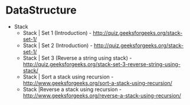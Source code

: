 # DataStructure

* Stack
    * Stack | Set 1 (Introduction) - http://quiz.geeksforgeeks.org/stack-set-1/
    * Stack | Set 2 (Introduction) - http://quiz.geeksforgeeks.org/stack-set-1/
    * Stack | Set 3 (Reverse a string using stack) - http://quiz.geeksforgeeks.org/stack-set-3-reverse-string-using-stack/
    * Stack | Sort a stack using recursion - http://www.geeksforgeeks.org/sort-a-stack-using-recursion/
    * Stack |Reverse a stack using recursion - http://www.geeksforgeeks.org/reverse-a-stack-using-recursion/